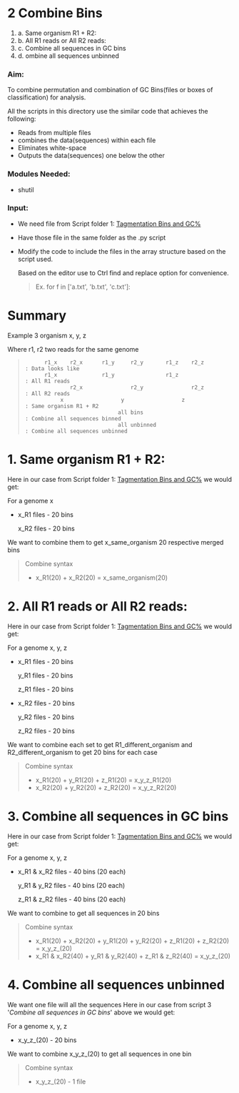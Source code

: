 # 2 Combine Bins
1. a. Same organism R1 + R2: 
2. b. All R1 reads or All R2 reads: 
3. c. Combine all sequences in GC bins
4. d. ombine all sequences unbinned

### Aim: 
To combine permutation and combination of GC Bins(files or boxes of classification) for analysis.

All the scripts in this directory use the similar code that achieves the following:
* Reads from multiple files 
* combines the data(sequences) within each file  
* Eliminates white-space
* Outputs the data(sequences) one below the other

### Modules Needed: 
* shutil

### Input: 
* We need file from Script folder 1: [Tagmentation Bins and GC%](https://github.com/Niha002/Release_Tagmentation/tree/main/1_Tagmentation%20Bins%20and%20GC%25)
* Have those file in the same folder as the .py script
* Modify the code to include the files in the array structure based on the script used.

  Based on the editor use to Ctrl find and replace option for convenience.
  > Ex. for f in ['a.txt', 'b.txt', 'c.txt']:

# Summary
Example 3 organism x, y, z

Where r1, r2 two reads for the same genome

>           r1_x    r2_x      r1_y     r2_y       r1_z    r2_z          : Data looks like
>           r1_x              r1_y                r1_z                  : All R1 reads 
>                   r2_x               r2_y               r2_z          : All R2 reads
>                x                  y                  z                : Same organism R1 + R2
>                                  all bins                             : Combine all sequences binned
>                                  all unbinned                         : Combine all sequences unbinned             


# 1. Same organism R1 + R2: 
Here in our case from Script folder 1: [Tagmentation Bins and GC%](https://github.com/Niha002/Release_Tagmentation/tree/main/1_Tagmentation%20Bins%20and%20GC%25) we would get:

For a genome x
* x_R1 files - 20 bins
  
  x_R2 files - 20 bins

We want to combine them to get x_same_organism 20 respective merged bins 

> Combine syntax
> * x_R1(20) + x_R2(20) = x_same_organism(20) 

# 2. All R1 reads or All R2 reads: 
Here in our case from Script folder 1: [Tagmentation Bins and GC%](https://github.com/Niha002/Release_Tagmentation/tree/main/1_Tagmentation%20Bins%20and%20GC%25) we would get:

For a genome x, y, z
* x_R1 files - 20 bins 

  y_R1 files - 20 bins

  z_R1 files - 20 bins 

* x_R2 files - 20 bins 

  y_R2 files - 20 bins 

  z_R2 files - 20 bins 

We want to combine each set to get R1_different_organism and R2_different_organism to get 20 bins for each case
> Combine syntax
> * x_R1(20) + y_R1(20) + z_R1(20) = x_y_z_R1(20)
> * x_R2(20) + y_R2(20) + z_R2(20) = x_y_z_R2(20)

# 3. Combine all sequences in GC bins
Here in our case from Script folder 1: [Tagmentation Bins and GC%](https://github.com/Niha002/Release_Tagmentation/tree/main/1_Tagmentation%20Bins%20and%20GC%25) we would get:

For a genome x, y, z
* x_R1 & x_R2 files - 40 bins (20 each)

  y_R1 & y_R2 files - 40 bins (20 each)

  z_R1 & z_R2 files - 40 bins (20 each)

We want to combine to get all sequences in 20 bins
> Combine syntax
> * x_R1(20) + x_R2(20) + y_R1(20) +  y_R2(20) + z_R1(20) + z_R2(20) = x_y_z_(20)
> * x_R1 & x_R2(40) + y_R1 & y_R2(40) + z_R1 & z_R2(40) = x_y_z_(20)

# 4. Combine all sequences unbinned
We want one file will all the sequences
Here in our case from script 3 '_Combine all sequences in GC bins_' above we would get:

For a genome x, y, z
* x_y_z_(20) - 20 bins 

We want to combine x_y_z_(20) to get all sequences in one bin
> Combine syntax
> * x_y_z_(20) - 1 file
